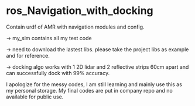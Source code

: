# ros_Navigation_with_docking

Contain urdf of AMR with navigation modules and config.

-> my_sim contains all my test code

-> need to download the lastest libs. please take the project libs as example and for reference.



-> docking algo works with 1 2D lidar and 2 reflective strips 60cm apart and can successfully dock with 99% accuracy.



I apologize for the messy codes, I am still learning and mainly use this as my personal storage. My final codes are put in company repo and no available for public use.

